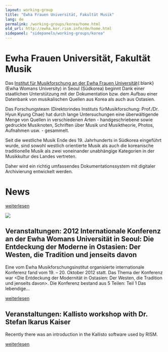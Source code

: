 ```yaml
---
layout: working-group
title: "Ewha Frauen Universität, Fakultät Musik"
lang: de
permalink: /working-groups/korea/home.html
old_url: http://ewha.kor.rism.info/de/home.html
sidepanel: "sidepanels/working-groups/korea"
---
```


# Ewha Frauen Universität, Fakultät Musik

Das [Institut für Musikforschung an der Ewha Frauen Universität](http://musicie.ewha.ac.kr/){:blank} (Ewha Womans University) in Seoul (Südkorea) beginnt Dank einer staatlichen Unterstützung mit der Dokumentation bzw. dem Aufbau einer Datenbank von musikalischen Quellen aus Korea als auch aus Ostasien.

Das Forschungsteam (Direktorindes Instituts fürMusikforschung: Prof./Dr. Hyun Kyung Chae) hat durch lange Untersuchungen eine überwältigende Menge von Quellen in verschiedenen Arten - handgeschriebene sowie gedruckte Musiknoten, Schriften über Musik und Musiktheorie, Photos, Aufnahmen usw. - gesammelt.

Seit die westliche Musik Ende des 19. Jahrhunderts in Südkorea eingeführt wurde, sind sowohl westlich orientierte Musik als auch die koreanische traditionelle Musik als zwei voneinander unabhängige Kategorien in der Musikkultur des Landes vertreten.

Daher wird ein richtig umfassendes Dokumentationssystem mit digitaler Archivierung entwickelt werden.



# News

[weiterlesen](de/home/newsdetails/article/531.html)


 ![](/resources-old-website/workgroups-images/csm_poster_9880592d4d.jpg)

## Veranstaltungen: 2012 Internationale Konferenz an der Ewha Womans Universität in Seoul: Die Entdeckung der Moderne in Ostasien: Der Westen, die Tradition und jenseits davon

Eine vom Ewha Musikforschungsinstitut organisierte internationale Konferenz fand vom 19. – 20. Oktober 2012 statt. Das Thema der Konferenz war \<Die Entdeckung der Modernität in Ostasien: Der Westen, die Tradition und jenseits davon\>. Die Konferenz bestand aus 5 Teilen: Teil 1 Das lebendige...

[weiterlesen](de/home/newsdetails/article/531/2012-international-conference-at-ewha-womans-university-in-seoul-the-discovery-of-modernity-in-east.html "2012 Internationale Konferenz an der Ewha Womans Universität in Seoul: Die Entdeckung der Moderne in Ostasien: Der Westen, die Tradition und jenseits davon")

## Veranstaltungen: Kallisto workshop with Dr. Stefan Ikarus Kaiser

Recently there was an introduction in the Kallisto software used by RISM.

[weiterlesen](de/home/newsdetails/article/531/kallisto-workshop-with-dr-stefan-ikarus-kaiser.html "Kallisto workshop with Dr. Stefan Ikarus Kaiser")
